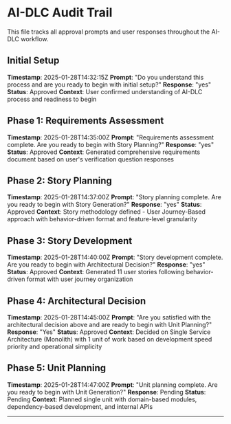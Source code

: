 # AI-DLC Audit Trail

This file tracks all approval prompts and user responses throughout the AI-DLC workflow.

## Initial Setup
**Timestamp**: 2025-01-28T14:32:15Z
**Prompt**: "Do you understand this process and are you ready to begin with initial setup?"
**Response**: "yes"
**Status**: Approved
**Context**: User confirmed understanding of AI-DLC process and readiness to begin

## Phase 1: Requirements Assessment
**Timestamp**: 2025-01-28T14:35:00Z
**Prompt**: "Requirements assessment complete. Are you ready to begin with Story Planning?"
**Response**: "yes"
**Status**: Approved
**Context**: Generated comprehensive requirements document based on user's verification question responses

## Phase 2: Story Planning
**Timestamp**: 2025-01-28T14:37:00Z
**Prompt**: "Story planning complete. Are you ready to begin with Story Generation?"
**Response**: "yes"
**Status**: Approved
**Context**: Story methodology defined - User Journey-Based approach with behavior-driven format and feature-level granularity

## Phase 3: Story Development
**Timestamp**: 2025-01-28T14:40:00Z
**Prompt**: "Story development complete. Are you ready to begin with Architectural Decision?"
**Response**: "yes"
**Status**: Approved
**Context**: Generated 11 user stories following behavior-driven format with user journey organization

## Phase 4: Architectural Decision
**Timestamp**: 2025-01-28T14:45:00Z
**Prompt**: "Are you satisfied with the architectural decision above and are ready to begin with Unit Planning?"
**Response**: "Yes"
**Status**: Approved
**Context**: Decided on Single Service Architecture (Monolith) with 1 unit of work based on development speed priority and operational simplicity

## Phase 5: Unit Planning
**Timestamp**: 2025-01-28T14:47:00Z
**Prompt**: "Unit planning complete. Are you ready to begin with Unit Generation?"
**Response**: Pending
**Status**: Pending
**Context**: Planned single unit with domain-based modules, dependency-based development, and internal APIs

---
